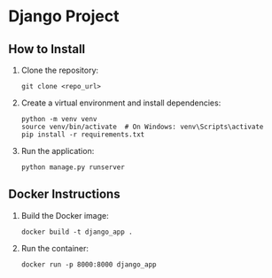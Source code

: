 # Django Project

## How to Install
1. Clone the repository:
   ```
   git clone <repo_url>
   ```
2. Create a virtual environment and install dependencies:
   ```
   python -m venv venv
   source venv/bin/activate  # On Windows: venv\Scripts\activate
   pip install -r requirements.txt
   ```
3. Run the application:
   ```
   python manage.py runserver
   ```

## Docker Instructions
1. Build the Docker image:
   ```
   docker build -t django_app .
   ```
2. Run the container:
   ```
   docker run -p 8000:8000 django_app
   ```
